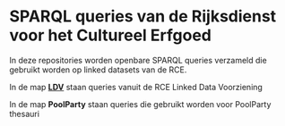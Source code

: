 # SPARQL queries van de Rijksdienst voor het Cultureel Erfgoed

In deze repositories worden openbare SPARQL queries verzameld die gebruikt worden op linked datasets van de RCE. 

In de map [**LDV**](https://github.com/cultureelerfgoed/sparql/tree/master/LDV) staan queries vanuit de RCE Linked Data Voorziening 

In de map **PoolParty** staan queries die gebruikt worden voor PoolParty thesauri

